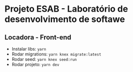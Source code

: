 # Projeto ESAB - Laboratório de desenvolvimento de softawe

## Locadora - Front-end

- Instalar libs: `yarn`
- Rodar migrations: `yarn knex migrate:latest`
- Rodar seed: `yarn knex seed:run`
- Rodar projeto: `yarn dev`